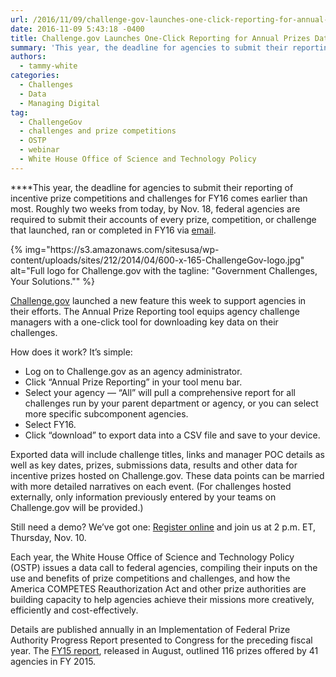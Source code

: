 ```yaml
---
url: /2016/11/09/challenge-gov-launches-one-click-reporting-for-annual-prizes-data-call/
date: 2016-11-09 5:43:18 -0400
title: Challenge.gov Launches One-Click Reporting for Annual Prizes Data Call
summary: 'This year, the deadline for agencies to submit their reporting of incentive prize competitions and challenges for FY16 comes earlier than most. Roughly two weeks from today, by Nov. 18, federal agencies are required to submit their accounts of every prize, competition, or challenge that launched, ran or completed in FY16 via email.  {% img="https://s3.amazonaws.com/sitesusa/wp-content/uploads/sites/212/2014/04/600-x-165-ChallengeGov-logo.jpg"'
authors:
  - tammy-white
categories:
  - Challenges
  - Data
  - Managing Digital
tag:
  - ChallengeGov
  - challenges and prize competitions
  - OSTP
  - webinar
  - White House Office of Science and Technology Policy
---
```


****This year, the deadline for agencies to submit their reporting of incentive prize competitions and challenges for FY16 comes earlier than most. Roughly two weeks from today, by Nov. 18, federal agencies </span><span style="font-weight: 400">are required</span> <span style="font-weight: 400">to submit their accounts of every prize, competition, or challenge that launched, ran or completed in FY16 via </span>[<span style="font-weight: 400">email</span>](mailto:prizes@ostp.eop.gov)<span style="font-weight: 400">. </p> 

<p>
  {% img="https://s3.amazonaws.com/sitesusa/wp-content/uploads/sites/212/2014/04/600-x-165-ChallengeGov-logo.jpg" alt="Full logo for Challenge.gov with the tagline: "Government Challenges, Your Solutions."" %}
</p>

<p>
  <a href="http://www.Challenge.gov">Challenge.gov</a> launched a new feature this week to support agencies in their efforts. The Annual Prize Reporting tool equips agency challenge managers with a one-click tool for downloading key data on their challenges.
</p>

<p>
  How does it work? It’s simple:
</p>

<ul>
  <li style="font-weight: 400">
    Log on to Challenge.gov as an agency administrator.
  </li>
  <li style="font-weight: 400">
    Click “Annual Prize Reporting” in your tool menu bar.
  </li>
  <li style="font-weight: 400">
    Select your agency &#8212; “All” will pull a comprehensive report for all challenges run by your parent department or agency, or you can select more specific subcomponent agencies.
  </li>
  <li style="font-weight: 400">
    Select FY16.
  </li>
  <li style="font-weight: 400">
    Click “download” to export data into a CSV file and save to your device.
  </li>
</ul>

<p>
  Exported data will include challenge titles, links and manager POC details as well as key dates, prizes, submissions data, results and other data for incentive prizes hosted on Challenge.gov. These data points can be married with more detailed narratives on each event. (For challenges hosted externally, only information previously entered by your teams on Challenge.gov will be provided.)
</p>

<p>
  Still need a demo? We’ve got one: <a href="https://attendee.gotowebinar.com/register/3423150611212384259">Register online</a> and join us at 2 p.m. ET, Thursday, Nov. 10.
</p>

<p>
  Each year, the White House Office of Science and Technology Policy (OSTP) issues a data call to federal agencies, compiling their inputs on the use and benefits of prize competitions and challenges, and how the America COMPETES Reauthorization Act and other prize authorities are building capacity to help agencies achieve their missions more creatively, efficiently and cost-effectively.
</p>

<p>
  Details are published annually in an Implementation of Federal Prize Authority Progress Report presented to Congress for the preceding fiscal year. The </span><a href="https://www.whitehouse.gov/sites/default/files/fy2015_competes_prizes_report.pdf"><span style="font-weight: 400">FY15 report</span></a><span style="font-weight: 400">, released in August, outlined 116 prizes offered by 41 agencies in FY 2015.</p>